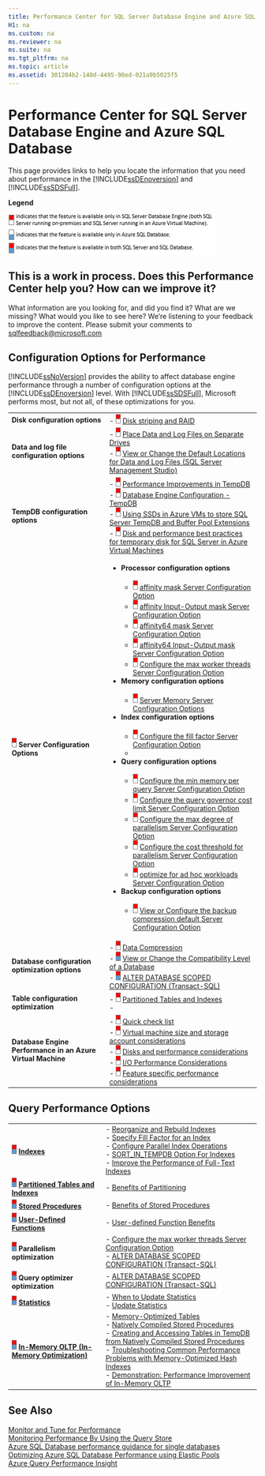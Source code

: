 ```yaml
---
title: Performance Center for SQL Server Database Engine and Azure SQL Database
H1: na
ms.custom: na
ms.reviewer: na
ms.suite: na
ms.tgt_pltfrm: na
ms.topic: article
ms.assetid: 301204b2-140d-4495-98ed-021a9b5025f5
---
```

# Performance Center for SQL Server Database Engine and Azure SQL Database
  This page provides links to help you locate the information that you need about performance in the [!INCLUDE[ssDEnoversion](../../Token/Other/ssDEnoversion_md.md)] and [!INCLUDE[ssSDSFull](../../Token/Other/ssSDSfull_md.md)].  
  
 **Legend**  
  
 ![security-center-legend](../../Images/Image/ImageNotContaina/security-center-legend.PNG "security-center-legend")  
  
## This is a work in process. Does this Performance Center help you? How can we improve it?  
 What information are you looking for, and did you find it? What are we missing? What would you like to see here? We’re listening to your feedback to improve the content. Please submit your comments to [sqlfeedback@microsoft.com](mailto:sqlfeedback@microsoft.com?subject=Your%20feedback%20about%20the%20Temporal%20Tables%20page)  
  
## Configuration Options for Performance  
 [!INCLUDE[ssNoVersion](../../Token/Other/ssNoVersion_md.md)] provides the ability to affect database engine performance  through a number of configuration options at the [!INCLUDE[ssDEnoversion](../../Token/Other/ssDEnoversion_md.md)] level. With [!INCLUDE[ssSDSFull](../../Token/Other/ssSDSfull_md.md)], Microsoft performs most, but not all, of these optimizations for you.  
  
|||  
|-|-|  
|**Disk configuration options**|-   ![security-center-sqlserver](../../Images/Image/ImageNotContaina/security-center-sqlserver.png "security-center-sqlserver") [Disk striping and RAID](https://technet.microsoft.com/library/ms190764\(v=sql.105\).aspx)|  
|**Data and log file configuration options**|-   ![security-center-sqlserver](../../Images/Image/ImageNotContaina/security-center-sqlserver.png "security-center-sqlserver") [Place Data and Log Files on Separate Drives](../../Topics/TopicNameNotContainA/Place-Data-and-Log-Files-on-Separate-Drives.md)<br />-   ![security-center-sqlserver](../../Images/Image/ImageNotContaina/security-center-sqlserver.png "security-center-sqlserver") [View or Change the Default Locations for Data and Log Files &#40;SQL Server Management Studio&#41;](../../Topics/TopicNameNotContainA/View-or-Change-the-Default-Locations-for-Data-and-Log-Files--SQL-Server-Management-Studio-.md)|  
|**TempDB configuration options**|-   ![security-center-sqlserver](../../Images/Image/ImageNotContaina/security-center-sqlserver.png "security-center-sqlserver") [Performance Improvements in TempDB](https://msdn.microsoft.com/library/ms190768.aspx#Anchor_1)<br />-   ![security-center-sqlserver](../../Images/Image/ImageNotContaina/security-center-sqlserver.png "security-center-sqlserver") [Database Engine Configuration - TempDB](../../Topics/TopicNameNotContainA/Database-Engine-Configuration---TempDB.md)<br />-   ![security-center-sqlserver](../../Images/Image/ImageNotContaina/security-center-sqlserver.png "security-center-sqlserver") [Using SSDs in Azure VMs to store SQL Server TempDB and Buffer Pool Extensions](http://blogs.technet.com/b/dataplatforminsider/archive/2014/09/25/using-ssds-in-azure-vms-to-store-sql-server-tempdb-and-buffer-pool-extensions.aspx)<br />-   ![security-center-sqlserver](../../Images/Image/ImageNotContaina/security-center-sqlserver.png "security-center-sqlserver") [Disk and performance best practices for temporary disk for SQL Server in Azure Virtual Machines](https://azure.microsoft.com/documentation/articles/virtual-machines-sql-server-performance-best-practices/)|  
|![security-center-sqlserver](../../Images/Image/ImageNotContaina/security-center-sqlserver.png "security-center-sqlserver") **Server Configuration Options**|<ul><li>**Processor configuration options**<br /><br /> <ul><li>![security-center-sqlserver](../../Images/Image/ImageNotContaina/security-center-sqlserver.png "security-center-sqlserver") [affinity mask Server Configuration Option](../../Topics/TopicNameNotContainA/affinity-mask-Server-Configuration-Option.md)</li><li>![security-center-sqlserver](../../Images/Image/ImageNotContaina/security-center-sqlserver.png "security-center-sqlserver") [affinity Input-Output mask Server Configuration Option](../../Topics/TopicNameNotContainA/affinity-Input-Output-mask-Server-Configuration-Option.md)</li><li>![security-center-sqlserver](../../Images/Image/ImageNotContaina/security-center-sqlserver.png "security-center-sqlserver") [affinity64 mask Server Configuration Option](../../Topics/TopicNameNotContainA/affinity64-mask-Server-Configuration-Option.md)</li><li>![security-center-sqlserver](../../Images/Image/ImageNotContaina/security-center-sqlserver.png "security-center-sqlserver") [affinity64 Input-Output mask Server Configuration Option](../../Topics/TopicNameNotContainA/affinity64-Input-Output-mask-Server-Configuration-Option.md)</li><li>![security-center-sqlserver](../../Images/Image/ImageNotContaina/security-center-sqlserver.png "security-center-sqlserver") [Configure the max worker threads Server Configuration Option](../../Topics/TopicNameNotContainA/Configure-the-max-worker-threads-Server-Configuration-Option.md)</li></ul></li><li>**Memory configuration options**<br /><br /> <ul><li>![security-center-sqlserver](../../Images/Image/ImageNotContaina/security-center-sqlserver.png "security-center-sqlserver") [Server Memory Server Configuration Options](../../Topics/TopicNameNotContainA/Server-Memory-Server-Configuration-Options.md)</li></ul></li><li>**Index configuration options**<br /><br /> <ul><li>![security-center-sqlserver](../../Images/Image/ImageNotContaina/security-center-sqlserver.png "security-center-sqlserver") [Configure the fill factor Server Configuration Option](../../Topics/TopicNameNotContainA/Configure-the-fill-factor-Server-Configuration-Option.md)</li><li></li></ul></li><li>**Query configuration options**<br /><br /> <ul><li>![security-center-sqlserver](../../Images/Image/ImageNotContaina/security-center-sqlserver.png "security-center-sqlserver") [Configure the min memory per query Server Configuration Option](../../Topics/TopicNameNotContainA/Configure-the-min-memory-per-query-Server-Configuration-Option.md)</li><li>![security-center-sqlserver](../../Images/Image/ImageNotContaina/security-center-sqlserver.png "security-center-sqlserver") [Configure the query governor cost limit Server Configuration Option](../../Topics/TopicNameNotContainA/Configure-the-query-governor-cost-limit-Server-Configuration-Option.md)</li><li>![security-center-sqlserver](../../Images/Image/ImageNotContaina/security-center-sqlserver.png "security-center-sqlserver") [Configure the max degree of parallelism Server Configuration Option](../../Topics/TopicNameNotContainA/Configure-the-max-degree-of-parallelism-Server-Configuration-Option.md)</li><li>![security-center-sqlserver](../../Images/Image/ImageNotContaina/security-center-sqlserver.png "security-center-sqlserver") [Configure the cost threshold for parallelism Server Configuration Option](../../Topics/TopicNameNotContainA/Configure-the-cost-threshold-for-parallelism-Server-Configuration-Option.md)</li><li>![security-center-sqlserver](../../Images/Image/ImageNotContaina/security-center-sqlserver.png "security-center-sqlserver") [optimize for ad hoc workloads Server Configuration Option](../../Topics/TopicNameNotContainA/optimize-for-ad-hoc-workloads-Server-Configuration-Option.md)</li></ul></li><li>**Backup configuration options**<br /><br /> <ul><li>![security-center-sqlserver](../../Images/Image/ImageNotContaina/security-center-sqlserver.png "security-center-sqlserver") [View or Configure the backup compression default Server Configuration Option](../../Topics/TopicNameNotContainA/View-or-Configure-the-backup-compression-default-Server-Configuration-Option.md)</li></ul></li></ul>|  
|**Database configuration optimization options**|-   ![security-center-sqlserver](../../Images/Image/ImageNotContaina/security-center-sqlserver.png "security-center-sqlserver") [Data Compression](../../Topics/TopicNameNotContainA/Data-Compression.md)<br />-   ![security-center-both](../../Images/Image/ImageNotContaina/security-center-both.png "security-center-both") [View or Change the Compatibility Level of a Database](../../Topics/TopicNameContainA/View-or-Change-the-Compatibility-Level-of-a-Database.md)<br />-   ![security-center-both](../../Images/Image/ImageNotContaina/security-center-both.png "security-center-both") [ALTER DATABASE SCOPED CONFIGURATION &#40;Transact-SQL&#41;](../Topic/ALTER%20DATABASE%20SCOPED%20CONFIGURATION%20\(Transact-SQL\).md)|  
|**Table configuration optimization**|-   ![security-center-sqlserver](../../Images/Image/ImageNotContaina/security-center-sqlserver.png "security-center-sqlserver") [Partitioned Tables and Indexes](../../Topics/TopicNameNotContainA/Partitioned-Tables-and-Indexes.md)<br />-|  
|**Database Engine Performance in an Azure Virtual Machine**|-   ![security-center-sqlserver](../../Images/Image/ImageNotContaina/security-center-sqlserver.png "security-center-sqlserver") [Quick check list](https://azure.microsoft.com/documentation/articles/virtual-machines-sql-server-performance-best-practices/)<br />-   ![security-center-sqlserver](../../Images/Image/ImageNotContaina/security-center-sqlserver.png "security-center-sqlserver") [Virtual machine size and storage account considerations](https://azure.microsoft.com/en-us/documentation/articles/virtual-machines-sql-server-performance-best-practices/)<br />-   ![security-center-sqlserver](../../Images/Image/ImageNotContaina/security-center-sqlserver.png "security-center-sqlserver") [Disks and performance considerations](https://azure.microsoft.com/documentation/articles/virtual-machines-sql-server-performance-best-practices/)<br />-   ![security-center-sqlserver](../../Images/Image/ImageNotContaina/security-center-sqlserver.png "security-center-sqlserver") [I\/O Performance Considerations](https://azure.microsoft.com/en-us/documentation/articles/virtual-machines-sql-server-performance-best-practices/)<br />-   ![security-center-sqlserver](../../Images/Image/ImageNotContaina/security-center-sqlserver.png "security-center-sqlserver") [Feature specific performance considerations](https://azure.microsoft.com/documentation/articles/virtual-machines-sql-server-performance-best-practices/)|  
  
## Query Performance Options  
  
|||  
|-|-|  
|![security-center-both](../../Images/Image/ImageNotContaina/security-center-both.png "security-center-both")  **[Indexes](../../Topics/TopicNameNotContainA/Indexes.md)**|-   [Reorganize and Rebuild Indexes](../../Topics/TopicNameNotContainA/Reorganize-and-Rebuild-Indexes.md)<br />-   [Specify Fill Factor for an Index](../../Topics/TopicNameNotContainA/Specify-Fill-Factor-for-an-Index.md)<br />-   [Configure Parallel Index Operations](../../Topics/TopicNameNotContainA/Configure-Parallel-Index-Operations.md)<br />-   [SORT_IN_TEMPDB Option For Indexes](../../Topics/TopicNameNotContainA/SORT_IN_TEMPDB-Option-For-Indexes.md)<br />-   [Improve the Performance of Full-Text Indexes](../../Topics/TopicNameNotContainA/Improve-the-Performance-of-Full-Text-Indexes.md)|  
|![security-center-both](../../Images/Image/ImageNotContaina/security-center-both.png "security-center-both")  **[Partitioned Tables and Indexes](../../Topics/TopicNameNotContainA/Partitioned-Tables-and-Indexes.md)**|-   [Benefits of Partitioning](https://msdn.microsoft.com/library/ms190787.aspx#Anchor_0)|  
|![security-center-both](../../Images/Image/ImageNotContaina/security-center-both.png "security-center-both")  **[Stored Procedures](../Topic/Stored%20Procedures.md)**|-   [Benefits of Stored Procedures](https://msdn.microsoft.com/en-us/library/ms190782.aspx)|  
|![security-center-both](../../Images/Image/ImageNotContaina/security-center-both.png "security-center-both")  **[User-Defined Functions](../../Topics/TopicNameNotContainA/User-Defined-Functions.md)**|-   [User\-defined Function Benefits](https://msdn.microsoft.com/en-us/library/ms191007.aspx)|  
|![security-center-both](../../Images/Image/ImageNotContaina/security-center-both.png "security-center-both") **Parallelism optimization**|-   [Configure the max worker threads Server Configuration Option](../../Topics/TopicNameNotContainA/Configure-the-max-worker-threads-Server-Configuration-Option.md)<br />-   [ALTER DATABASE SCOPED CONFIGURATION &#40;Transact-SQL&#41;](../Topic/ALTER%20DATABASE%20SCOPED%20CONFIGURATION%20\(Transact-SQL\).md)|  
|![security-center-both](../../Images/Image/ImageNotContaina/security-center-both.png "security-center-both") **Query optimizer optimization**|-   [ALTER DATABASE SCOPED CONFIGURATION &#40;Transact-SQL&#41;](../Topic/ALTER%20DATABASE%20SCOPED%20CONFIGURATION%20\(Transact-SQL\).md)|  
|![security-center-both](../../Images/Image/ImageNotContaina/security-center-both.png "security-center-both")  **[Statistics](../../Topics/TopicNameNotContainA/Statistics.md)**|-   [When to Update Statistics](https://msdn.microsoft.com/library/ms190397.aspx#Anchor_3)<br />-   [Update Statistics](../../Topics/TopicNameNotContainA/Update-Statistics.md)|  
|![security-center-both](../../Images/Image/ImageNotContaina/security-center-both.png "security-center-both")  **[In-Memory OLTP &#40;In-Memory Optimization&#41;](../../Topics/TopicNameNotContainA/In-Memory-OLTP--In-Memory-Optimization-.md)**|-   [Memory-Optimized Tables](../../Topics/TopicNameNotContainA/Memory-Optimized-Tables.md)<br />-   [Natively Compiled Stored Procedures](../../Topics/TopicNameNotContainA/Natively-Compiled-Stored-Procedures.md)<br />-   [Creating and Accessing Tables in TempDB from Natively Compiled Stored Procedures](../../Topics/TopicNameNotContainA/Creating-and-Accessing-Tables-in-TempDB-from-Natively-Compiled-Stored-Procedures.md)<br />-   [Troubleshooting Common Performance Problems with Memory-Optimized Hash Indexes](../../Topics/TopicNameNotContainA/Troubleshooting-Common-Performance-Problems-with-Memory-Optimized-Hash-Indexes.md)<br />-   [Demonstration: Performance Improvement of In-Memory OLTP](../Topic/Demonstration:%20Performance%20Improvement%20of%20In-Memory%20OLTP.md)|  
  
## See Also  
 [Monitor and Tune for Performance](../../Topics/TopicNameNotContainA/Monitor-and-Tune-for-Performance.md)   
 [Monitoring Performance By Using the Query Store](../../Topics/TopicNameNotContainA/Monitoring-Performance-By-Using-the-Query-Store.md)   
 [Azure SQL Database performance guidance for single databases](https://azure.microsoft.com/documentation/articles/sql-database-performance-guidance/)   
 [Optimizing Azure SQL Database Performance using Elastic Pools](https://azure.microsoft.com/documentation/articles/sql-database-elastic-pool-guidance/)   
 [Azure Query Performance Insight](https://azure.microsoft.com/documentation/articles/sql-database-query-performance/)  
  
  